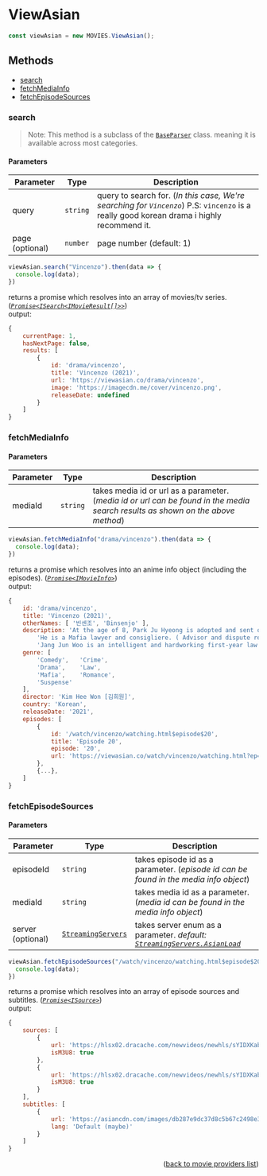 <h1>ViewAsian</h1>

```ts
const viewAsian = new MOVIES.ViewAsian();
```

<h2>Methods</h2>

- [search](#search)
- [fetchMediaInfo](#fetchmediainfo)
- [fetchEpisodeSources](#fetchepisodesources)

### search
> Note: This method is a subclass of the [`BaseParser`](https://github.com/galaxywolfv/devanime-library/blob/master/src/models/base-parser.ts) class. meaning it is available across most categories.


<h4>Parameters</h4>

| Parameter       | Type     | Description                                                                                                                                |
| --------------- | -------- | ------------------------------------------------------------------------------------------------------------------------------------------ |
| query           | `string` | query to search for. (*In this case, We're searching for `Vincenzo`*) P.S: `vincenzo` is a really good korean drama i highly recommend it. |
| page (optional) | `number` | page number (default: 1)                                                                                                                   |

```ts
viewAsian.search("Vincenzo").then(data => {
  console.log(data);
})
```

returns a promise which resolves into an array of movies/tv series. (*[`Promise<ISearch<IMovieResult[]>>`](https://github.com/galaxywolfv/devanime-library/blob/master/src/models/types.ts#L233-L241)*)\
output:
```js
{
    currentPage: 1,
    hasNextPage: false,
    results: [
        {
            id: 'drama/vincenzo',
            title: 'Vincenzo (2021)',
            url: 'https://viewasian.co/drama/vincenzo',
            image: 'https://imagecdn.me/cover/vincenzo.png',
            releaseDate: undefined
        }
    ]
}
```

### fetchMediaInfo

<h4>Parameters</h4>

| Parameter | Type     | Description                                                                                                                     |
| --------- | -------- | ------------------------------------------------------------------------------------------------------------------------------- |
| mediaId   | `string` | takes media id or url as a parameter. (*media id or url can be found in the media search results as shown on the above method*) |

```ts
viewAsian.fetchMediaInfo("drama/vincenzo").then(data => {
  console.log(data);
})
```

returns a promise which resolves into an anime info object (including the episodes). (*[`Promise<IMovieInfo>`](https://github.com/galaxywolfv/devanime-library/blob/master/src/models/types.ts#L243-L254)*)\
output:
```js
{
    id: 'drama/vincenzo',
    title: 'Vincenzo (2021)',
    otherNames: [ '빈센조', 'Binsenjo' ],
    description: 'At the age of 8, Park Ju Hyeong is adopted and sent off to Italy.  Now an adult, he is known as Vincenzo Casano.\n' +
        'He is a Mafia lawyer and consigliere. ( Advisor and dispute reconciliation expert.) Warring factions within the Mafia force him to flee to South Korea. There he falls in love with Hong Cha Young. a lawyer who will do anything to win a case. Vincenzo manages to achieve some social justice there, and in his own way.\n' +
        'Jang Jun Woo is an intelligent and hardworking first-year law intern at the firm, who is polite and sincere. Despite his boyish charm and good looks, Jun Woo can come a cross as awkward and naive. Prone to making mistakes, he is often trouble at work.',
    genre: [
        'Comedy',   'Crime',
        'Drama',    'Law',
        'Mafia',    'Romance',
        'Suspense'
    ],
    director: 'Kim Hee Won [김희원]',
    country: 'Korean',
    releaseDate: '2021',
    episodes: [
        {
            id: '/watch/vincenzo/watching.html$episode$20',
            title: 'Episode 20',
            episode: '20',
            url: 'https://viewasian.co/watch/vincenzo/watching.html?ep=20'
        },
        {...},
    ]
}
```

### fetchEpisodeSources

<h4>Parameters</h4>

| Parameter         | Type                                                                                                 | Description                                                                                                                                                |
| ----------------- | ---------------------------------------------------------------------------------------------------- | ---------------------------------------------------------------------------------------------------------------------------------------------------------- |
| episodeId         | `string`                                                                                             | takes episode id as a parameter. (*episode id can be found in the media info object*)                                                                      |
| mediaId           | `string`                                                                                             | takes media id as a parameter. (*media id can be found in the media info object*)                                                                          |
| server (optional) | [`StreamingServers`](https://github.com/galaxywolfv/devanime-library/blob/master/src/models/types.ts#L76-L82) | takes server enum as a parameter. *default: [`StreamingServers.AsianLoad`](https://github.com/galaxywolfv/devanime-library/blob/master/src/models/types.ts#L139-L152)* |


```ts
viewAsian.fetchEpisodeSources("/watch/vincenzo/watching.html$episode$20").then(data => {
  console.log(data);
})
```
returns a promise which resolves into an array of episode sources and subtitles. (*[`Promise<ISource>`](https://github.com/galaxywolfv/devanime-library/blob/master/src/models/types.ts#L295-L300)*)\
output:
```js
{
    sources: [
        {
            url: 'https://hlsx02.dracache.com/newvideos/newhls/sYIDXKabb521QT8JdzkPpg/1668712072/248711_194.35.232.200/db287e9dc37d8c5b67c2498e3ef07c5a/ep.20.v0.1657641277.m3u8',
            isM3U8: true
        },
        {
            url: 'https://hlsx02.dracache.com/newvideos/newhls/sYIDXKabb521QT8JdzkPpg/1668712072/248711_194.35.232.200/db287e9dc37d8c5b67c2498e3ef07c5a/ep.20.v0.1657641277.m3u8',
            isM3U8: true
        }
    ],
    subtitles: [
        {
            url: 'https://asiancdn.com/images/db287e9dc37d8c5b67c2498e3ef07c5a/20.vtt',
            lang: 'Default (maybe)'
        }
    ]
}
```
<p align="end">(<a href="https://github.com/galaxywolfv/devanime-library/blob/master/docs/guides/movies.md#">back to movie providers list</a>)</p>
